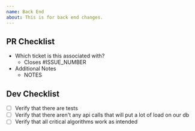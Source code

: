 ```yaml
---
name: Back End
about: This is for back end changes.
---
```


## PR Checklist
 * Which ticket is this associated with?
    * Closes #ISSUE_NUMBER
 * Additional Notes
    * NOTES


## Dev Checklist
- [ ] Verify that there are tests
- [ ] Verify that there aren't any api calls that will put a lot of load on our db
- [ ] Verify that all critical algorithms work as intended
